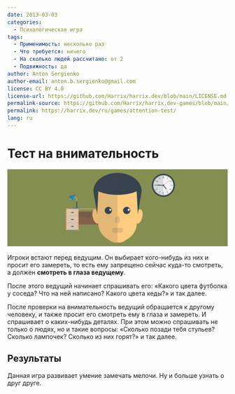 ```yaml
---
date: 2013-03-03
categories:
  - Психологическая игра
tags:
  - Применимость: несколько раз
  - Что требуется: ничего
  - На сколько людей рассчитано: от 2
  - Подвижность: да
author: Anton Sergienko
author-email: anton.b.sergienko@gmail.com
license: CC BY 4.0
license-url: https://github.com/Harrix/harrix.dev/blob/main/LICENSE.md
permalink-source: https://github.com/Harrix/harrix.dev-games/blob/main/attention-test/attention-test.md
permalink: https://harrix.dev/ru/games/attention-test/
lang: ru
---
```


# Тест на внимательность

![Featured image](featured-image.svg)

Игроки встают перед ведущим. Он выбирает кого-нибудь из них и просит его замереть, то есть ему запрещено сейчас куда-то смотреть, а должен **смотреть в глаза ведущему**.

После этого ведущий начинает спрашивать его: «Какого цвета футболка у соседа? Что на ней написано? Какого цвета кеды?» и так далее.

После проверки на внимательность ведущий обращается к другому человеку, и также просит его смотреть ему в глаза и замереть. И спрашивает о каких-нибудь деталях. При этом можно спрашивать не только о людях, но и такие вопросы: «Сколько позади тебя стульев? Сколько лампочек? Сколько из них горят?» и так далее.

## Результаты

Данная игра развивает умение замечать мелочи. Ну и больше узнать о друг друге.
